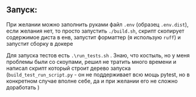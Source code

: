 ## Запуск:
При желании можно заполнить руками файл ``.env`` (образец ``.env.dist``), если желания нет, то просто запустить ```./build.sh```, 
скрипт скопирует содержимое диста в енв, запустит форматтер (я использую ``ruff``) и запустит сборку в докере

Для запуска тестов есть ```.\run_tests.sh``` .
Знаю, что костыль, но у меня проблемы были со скоупами, решил не тратить много времени и написал скрипт который строит дерево запуска 
(```build_test_run_script.py``` - он не поддерживает всю мощь pytest, но в конкретном случае вполне себе, да и при желании его не сложно доработать )
